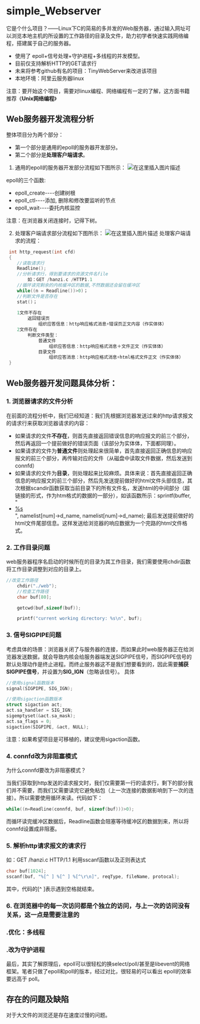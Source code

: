 # simple_Webserver

它是个什么项目？——Linux下C的简易的多并发的Web服务器，通过输入网址可以浏览本地主机的所设置的工作路径的目录及文件，助力初学者快速实践网络编程，搭建属于自己的服务器。
- 使用了 epoll+信号处理+守护进程+多线程的并发模型。
- 目前仅支持解析HTTP的GET请求行
- 未来将参考github有名的项目：TinyWebServer来改进该项目
- 本地环境：阿里云服务器linux

注意：要开始这个项目，需要对linux编程、网络编程有一定的了解，这方面书籍推荐《**Unix网络编程**》

## Web服务器开发流程分析
整体项目分为两个部分：
- 第一个部分是通用的epoll的服务器开发部分。
- 第二个部分是**处理客户端请求**。

1. 通用的epoll的服务器开发部分流程如下图所示：
![在这里插入图片描述](https://img-blog.csdnimg.cn/800a38ac9bcf4eaf89128ec4fd8d4cba.png)

epoll的三个函数:
- epoll_create----创建树根
- epoll_ctl----添加, 删除和修改要监听的节点
- epoll_wait----委托内核监控

注意：在浏览器关闭连接时，记得下树。

2. 处理客户端请求部分流程如下图所示：
![在这里插入图片描述](https://img-blog.csdnimg.cn/f6a2c3c2d2374a159f0c4ba5d9467fae.png)
处理客户端请求的流程：
```cpp
 int http_request(int cfd)
 {
 	//读取请求行
	Readline();
	//分析请求行，得到要请求的资源文件名file
		如：GET /hanzi.c /HTTP1.1
	//循环读完剩余的内核缓冲区的数据,不然数据还会留在缓冲区
	while((n = Readline())>0)；
	//判断文件是否存在
	stat()；
	
	1文件不存在
		返回错误页
			组织应答信息：http响应格式消息+错误页正文内容（作实体体）
	2文件存在
		判断文件类型：
			普通文件
				组织应答信息：http响应格式消息＋文件正文（作实体体）
			目录文件
				组织应答消息：http响应格式消息+html格式文件正文（作实体体）
 }
```

## Web服务器开发问题具体分析：

### 1. 浏览器请求的文件分析
在前面的流程分析中，我们已经知道：我们先根据浏览器发送过来的http请求报文的请求行来获取浏览器请求的内容：
- 如果请求的文件**不存在**，则首先直接返回错误信息的响应报文的前三个部分，然后再返回一个提前做好的错误页面（该部分为实体体，下面都同理）。
- 如果请求的文件为**普通文件**则处理起来很简单，首先直接返回正确信息的响应报文的前三个部分，再传输对应的文件（从磁盘中读取文件数据，然后发送到connfd）
- 如果请求的文件为**目录**，则处理起来比较麻烦。具体来说：首先直接返回正确信息的响应报文的前三个部分，然后先发送提前做好的html文件头部信息，其次根据scandir函数获取当前目录下的所有文件名，发送html的中间部分（超链接的形式，作为htm格式的数据的一部分），如该函数所示：sprintf(buffer, "<li><a href=%s/>%s</a></li>", namelist[num]->d_name, namelist[num]->d_name); 最后发送提前做好的html文件尾部信息。这样发送给浏览器的响应数据为一个完路的html文件格式。

### 2. 工作目录问题
web服务器程序名启动的时候所在的目录为其工作目录，我们需要使用chdir函数将工作目录调整到对应的目录上。

```cpp
//改变工作路径
    chdir("./web");
    //检查工作路径
    char buf[80];

    getcwd(buf,sizeof(buf));

    printf("current working directory: %s\n", buf);
```

### 3. 信号SIGPIPE问题
考虑具体的场景：浏览器关闭了与服务器的连接，而如果此时web服务器正在给浏览器发送数据，就会导致内核会给服务器端发送SIGPIPE信号，而SIGPIPE信号的默认处理动作是终止进程。而终止服务器这不是我们想要看到的，因此需要**捕获SIGPIPE信号**，并设置为**SIG_IGN**（忽略该信号）。
具体
```cpp
//使用signal函数版本
signal(SIGPIPE, SIG_IGN);

//使用sigaction函数版本
struct sigaction act;
act.sa_handler = SIG_IGN;
sigemptyset(&act.sa_mask);
act.sa_flags = 0;
sigaction(SIGPIPE, &act, NULL);
```
注意：如果希望项目是可移植的，建议使用sigaction函数。

### 4. connfd改为非阻塞模式
为什么connfd要改为非阻塞模式？

当我们获取到http发送的请求报文时，我们仅需要第一行的请求行，剩下的部分我们并不需要，而我们又需要读完它避免粘包（上一次连接的数据影响到下一次的连接）。所以需要使用循环来读。代码如下：
```cpp
while((n=Readline(connfd, buf, sizeof(buf)))>0);
```
而循环读完缓冲区数据后，Readline函数会阻塞等待缓冲区的数据到来，所以将connfd设置成非阻塞。

### 5. 解析http请求报文的请求行
如：GET /hanzi.c HTTP/1.1
利用sscanf函数以及正则表达式
```cpp
char buf[1024];
sscanf(buf, "%[^ ] %[^ ] %[^\r\n]", reqType, fileName, protocal);
```
其中，代码的[^ ]表示遇到空格就结束。

### 6. 在浏览器中的每一次访问都是个独立的访问，与上一次的访问没有关系，这一点是需要注意的


### .优化：多线程
### .改为守护进程




最后，其实了解原理后，epoll可以很轻松的换select/poll/甚至是libevent的网络框架。笔者只做了epoll和poll的版本，经过对比，很轻易的可以看出 epoll的效率要远高于 poll。

## 存在的问题及缺陷
对于大文件的浏览还是存在速度过慢的问题。

